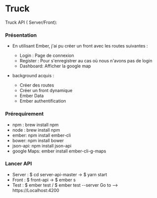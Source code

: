 # Truck

Truck API ( Server/Front):


### Présentation 

* En utilisant Ember, j'ai pu créer un front avec les routes suivantes : 
   - Login : Page de connexion 
   - Register : Pour s'enregistrer au cas où nous n'avons pas de login
   - Dashboard: Afficher la google map 
   
* background acquis : 
  - Créer des routes 
  - Créer un front dynamique 
  - Ember Data 
  - Ember authentification
  
   
### Prérequirement

* npm : brew install npm 
* node : brew install npm
* ember: npm install ember-cli
* bower: npm install bower
* json-api: npm install json-api
* google Maps: ember install ember-cli-g-maps

### Lancer API

* Server : $ cd server-api-master -> $ yarn start 
* Front : $ front-api -> $ ember s
* Test : $ ember test / $ ember test --server 
Go to --> https://Localhost:4200 

